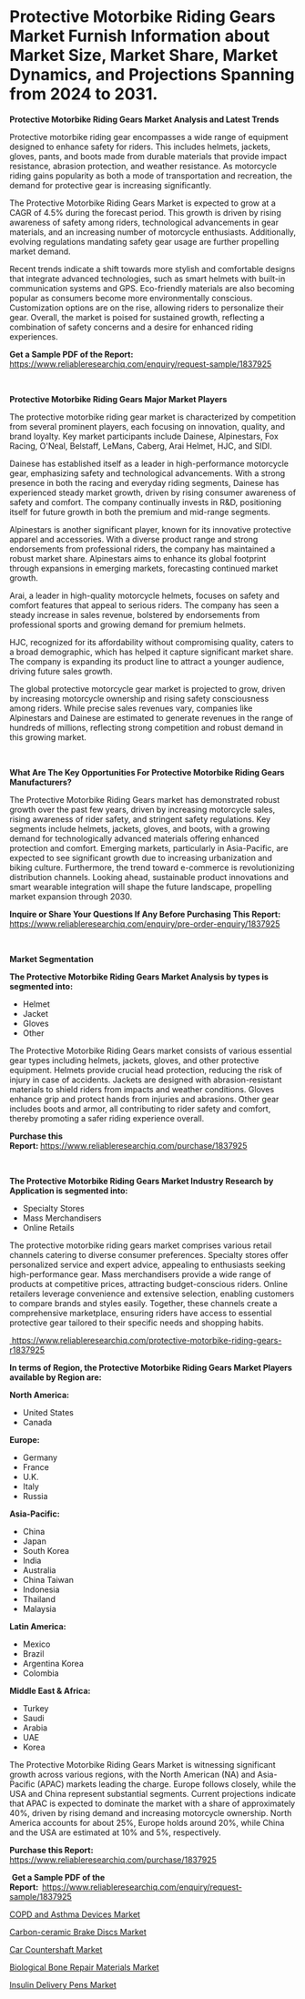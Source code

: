 <p><h1>Protective Motorbike Riding Gears Market Furnish Information about Market Size, Market Share, Market Dynamics, and Projections Spanning from 2024 to 2031.</h1></p><p><strong>Protective Motorbike Riding Gears Market Analysis and Latest Trends</strong></p>
<p><p>Protective motorbike riding gear encompasses a wide range of equipment designed to enhance safety for riders. This includes helmets, jackets, gloves, pants, and boots made from durable materials that provide impact resistance, abrasion protection, and weather resistance. As motorcycle riding gains popularity as both a mode of transportation and recreation, the demand for protective gear is increasing significantly.</p><p>The Protective Motorbike Riding Gears Market is expected to grow at a CAGR of 4.5% during the forecast period. This growth is driven by rising awareness of safety among riders, technological advancements in gear materials, and an increasing number of motorcycle enthusiasts. Additionally, evolving regulations mandating safety gear usage are further propelling market demand.</p><p>Recent trends indicate a shift towards more stylish and comfortable designs that integrate advanced technologies, such as smart helmets with built-in communication systems and GPS. Eco-friendly materials are also becoming popular as consumers become more environmentally conscious. Customization options are on the rise, allowing riders to personalize their gear. Overall, the market is poised for sustained growth, reflecting a combination of safety concerns and a desire for enhanced riding experiences.</p></p>
<p><strong>Get a Sample PDF of the Report:&nbsp;</strong> <a href="https://www.reliableresearchiq.com/enquiry/request-sample/1837925?utm_campaign=100&utm_medium=2&utm_source=Github&utm_content=ia&utm_term=04112024&utm_id=protective-motorbike-riding-gears">https://www.reliableresearchiq.com/enquiry/request-sample/1837925</a></p>
<p>&nbsp;</p>
<p><strong>Protective Motorbike Riding Gears Major Market Players</strong></p>
<p><p>The protective motorbike riding gear market is characterized by competition from several prominent players, each focusing on innovation, quality, and brand loyalty. Key market participants include Dainese, Alpinestars, Fox Racing, O'Neal, Belstaff, LeMans, Caberg, Arai Helmet, HJC, and SIDI.</p><p>Dainese has established itself as a leader in high-performance motorcycle gear, emphasizing safety and technological advancements. With a strong presence in both the racing and everyday riding segments, Dainese has experienced steady market growth, driven by rising consumer awareness of safety and comfort. The company continually invests in R&D, positioning itself for future growth in both the premium and mid-range segments.</p><p>Alpinestars is another significant player, known for its innovative protective apparel and accessories. With a diverse product range and strong endorsements from professional riders, the company has maintained a robust market share. Alpinestars aims to enhance its global footprint through expansions in emerging markets, forecasting continued market growth.</p><p>Arai, a leader in high-quality motorcycle helmets, focuses on safety and comfort features that appeal to serious riders. The company has seen a steady increase in sales revenue, bolstered by endorsements from professional sports and growing demand for premium helmets.</p><p>HJC, recognized for its affordability without compromising quality, caters to a broad demographic, which has helped it capture significant market share. The company is expanding its product line to attract a younger audience, driving future sales growth.</p><p>The global protective motorcycle gear market is projected to grow, driven by increasing motorcycle ownership and rising safety consciousness among riders. While precise sales revenues vary, companies like Alpinestars and Dainese are estimated to generate revenues in the range of hundreds of millions, reflecting strong competition and robust demand in this growing market.</p></p>
<p>&nbsp;</p>
<p><strong>What Are The Key Opportunities For Protective Motorbike Riding Gears Manufacturers?</strong></p>
<p><p>The Protective Motorbike Riding Gears market has demonstrated robust growth over the past few years, driven by increasing motorcycle sales, rising awareness of rider safety, and stringent safety regulations. Key segments include helmets, jackets, gloves, and boots, with a growing demand for technologically advanced materials offering enhanced protection and comfort. Emerging markets, particularly in Asia-Pacific, are expected to see significant growth due to increasing urbanization and biking culture. Furthermore, the trend toward e-commerce is revolutionizing distribution channels. Looking ahead, sustainable product innovations and smart wearable integration will shape the future landscape, propelling market expansion through 2030.</p></p>
<p><strong>Inquire or Share Your Questions If Any Before Purchasing This Report:</strong> <a href="https://www.reliableresearchiq.com/enquiry/pre-order-enquiry/1837925?utm_campaign=100&utm_medium=2&utm_source=Github&utm_content=ia&utm_term=04112024&utm_id=protective-motorbike-riding-gears">https://www.reliableresearchiq.com/enquiry/pre-order-enquiry/1837925</a></p>
<p>&nbsp;</p>
<p><strong>Market Segmentation</strong></p>
<p><strong>The Protective Motorbike Riding Gears Market Analysis by types is segmented into:</strong></p>
<p><ul><li>Helmet</li><li>Jacket</li><li>Gloves</li><li>Other</li></ul></p>
<p><p>The Protective Motorbike Riding Gears market consists of various essential gear types including helmets, jackets, gloves, and other protective equipment. Helmets provide crucial head protection, reducing the risk of injury in case of accidents. Jackets are designed with abrasion-resistant materials to shield riders from impacts and weather conditions. Gloves enhance grip and protect hands from injuries and abrasions. Other gear includes boots and armor, all contributing to rider safety and comfort, thereby promoting a safer riding experience overall.</p></p>
<p><strong>Purchase this Report:&nbsp;</strong><a href="https://www.reliableresearchiq.com/purchase/1837925?utm_campaign=100&utm_medium=2&utm_source=Github&utm_content=ia&utm_term=04112024&utm_id=protective-motorbike-riding-gears">https://www.reliableresearchiq.com/purchase/1837925</a></p>
<p>&nbsp;</p>
<p><strong>The Protective Motorbike Riding Gears Market Industry Research by Application is segmented into:</strong></p>
<p><ul><li>Specialty Stores</li><li>Mass Merchandisers</li><li>Online Retails</li></ul></p>
<p><p>The protective motorbike riding gears market comprises various retail channels catering to diverse consumer preferences. Specialty stores offer personalized service and expert advice, appealing to enthusiasts seeking high-performance gear. Mass merchandisers provide a wide range of products at competitive prices, attracting budget-conscious riders. Online retailers leverage convenience and extensive selection, enabling customers to compare brands and styles easily. Together, these channels create a comprehensive marketplace, ensuring riders have access to essential protective gear tailored to their specific needs and shopping habits.</p></p>
<p><a href="https://www.reliableresearchiq.com/protective-motorbike-riding-gears-r1837925?utm_campaign=100&utm_medium=2&utm_source=Github&utm_content=ia&utm_term=04112024&utm_id=protective-motorbike-riding-gears">&nbsp;https://www.reliableresearchiq.com/protective-motorbike-riding-gears-r1837925</a></p>
<p><strong>In terms of Region, the Protective Motorbike Riding Gears Market Players available by Region are:</strong></p>
<p>
    <p> <strong> North America: </strong>
        <ul>
            <li>United States</li>
            <li>Canada</li>
        </ul>
        </p> 
    <p> <strong> Europe: </strong>
        <ul>
            <li>Germany</li>
            <li>France</li>
            <li>U.K.</li>
            <li>Italy</li>
            <li>Russia</li>
        </ul>
        </p> 
    <p> <strong> Asia-Pacific: </strong>
        <ul>
            <li>China</li>
            <li>Japan</li>
            <li>South Korea</li>
            <li>India</li>
            <li>Australia</li>
            <li>China Taiwan</li>
            <li>Indonesia</li>
            <li>Thailand</li>
            <li>Malaysia</li>
        </ul>
        </p> 
    <p> <strong> Latin America: </strong>
        <ul>
            <li>Mexico</li>
            <li>Brazil</li>
            <li>Argentina Korea</li>
            <li>Colombia</li>
        </ul>
        </p> 
    <p> <strong> Middle East & Africa: </strong>
        <ul>
            <li>Turkey</li>
            <li>Saudi</li>
            <li>Arabia</li>
            <li>UAE</li>
            <li>Korea</li>
        </ul>
    </p>
    </p>
<p><p>The Protective Motorbike Riding Gears Market is witnessing significant growth across various regions, with the North American (NA) and Asia-Pacific (APAC) markets leading the charge. Europe follows closely, while the USA and China represent substantial segments. Current projections indicate that APAC is expected to dominate the market with a share of approximately 40%, driven by rising demand and increasing motorcycle ownership. North America accounts for about 25%, Europe holds around 20%, while China and the USA are estimated at 10% and 5%, respectively.</p></p>
<p><strong>Purchase this Report: </strong><a href="https://www.reliableresearchiq.com/purchase/1837925?utm_campaign=100&utm_medium=2&utm_source=Github&utm_content=ia&utm_term=04112024&utm_id=protective-motorbike-riding-gears">https://www.reliableresearchiq.com/purchase/1837925</a></p>
<p>&nbsp;<strong>Get a Sample PDF of the Report:&nbsp;&nbsp;</strong><a href="https://www.reliableresearchiq.com/enquiry/request-sample/1837925?utm_campaign=100&utm_medium=2&utm_source=Github&utm_content=ia&utm_term=04112024&utm_id=protective-motorbike-riding-gears">https://www.reliableresearchiq.com/enquiry/request-sample/1837925</a></p>
<p><strong></strong></p>
<p><p><a href="https://issuu.com/reportprime-2/docs/copd-and-asthma-devices-market-size_f435d4ff2ddea9?utm_campaign=100&utm_medium=2&utm_source=Github&utm_content=ia&utm_term=04112024&utm_id=protective-motorbike-riding-gears">COPD and Asthma Devices Market</a></p><p><a href="https://github.com/nifongekclosebn1/Market-Research-Report-List-1/blob/main/carbon-ceramic-brake-discs-market.md?utm_campaign=100&utm_medium=2&utm_source=Github&utm_content=ia&utm_term=04112024&utm_id=protective-motorbike-riding-gears">Carbon-ceramic Brake Discs Market</a></p><p><a href="https://github.com/jerridoxdemase/Market-Research-Report-List-1/blob/main/car-countershaft-market.md?utm_campaign=100&utm_medium=2&utm_source=Github&utm_content=ia&utm_term=04112024&utm_id=protective-motorbike-riding-gears">Car Countershaft Market</a></p><p><a href="https://issuu.com/reportprime-2/docs/biological-bone-repair-materials-ma_6e2d5867598296?utm_campaign=100&utm_medium=2&utm_source=Github&utm_content=ia&utm_term=04112024&utm_id=protective-motorbike-riding-gears">Biological Bone Repair Materials Market</a></p><p><a href="https://issuu.com/reportprime-2/docs/insulin-delivery-pens-market-size-2_48e474ee57d3ee?utm_campaign=100&utm_medium=2&utm_source=Github&utm_content=ia&utm_term=04112024&utm_id=protective-motorbike-riding-gears">Insulin Delivery Pens Market</a></p></p>